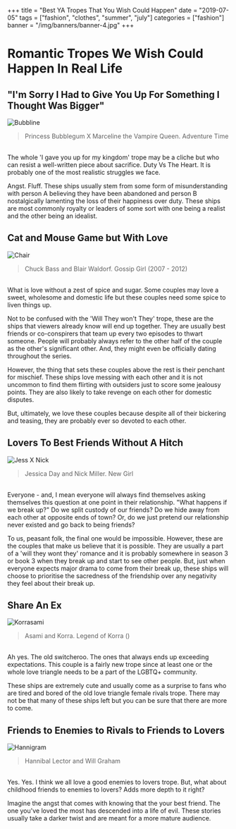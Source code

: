 +++
title = "Best YA Tropes That You Wish Could Happen"
date = "2019-07-05"
tags = ["fashion", "clothes", "summer", "july"]
categories = ["fashion"]
banner = "/img/banners/banner-4.jpg"
+++

# Romantic Tropes We Wish Could Happen In Real Life

## "I'm Sorry I Had to Give You Up For Something I Thought Was Bigger"
![Bubbline](/img/blogs/05-07-19/1.jpg)<br>
>Princess Bubblegum X Marceline the Vampire Queen. Adventure Time

<br>
The whole 'I gave you up for my kingdom' trope may be a cliche but who can resist a well-written piece about sacrifice. Duty Vs The Heart. It is probably one of the most realistic struggles we face.

Angst. Fluff. These ships usually stem from some form of misunderstanding with person A believing they have been abandoned and person B nostalgically lamenting the loss of their happiness over duty. These ships are most commonly royalty or leaders of some sort with one being a realist and the other being an idealist.

## Cat and Mouse Game but With Love
![Chair](/img/blogs/05-07-19/2.jpg)<br>
>Chuck Bass and Blair Waldorf. Gossip Girl (2007 - 2012)

<br>
What is love without a zest of spice and sugar. Some couples may love a sweet, wholesome and domestic life but these couples need some spice to liven things up.

Not to be confused with the 'Will They won't They' trope, these are the ships that viewers already know will end up together. They are usually best friends or co-conspirers that team up every two episodes to thwart someone. People will probably always refer to the other half of the couple as the other's significant other. And, they might even be officially dating throughout the series.

However, the thing that sets these couples above the rest is their penchant for mischief. These ships love messing with each other and it is not uncommon to find them flirting with outsiders just to score some jealousy points. They are also likely to take revenge on each other for domestic disputes.

But, ultimately, we love these couples because despite all of their bickering and teasing, they are probably ever so devoted to each other.

## Lovers To Best Friends Without A Hitch
![Jess X Nick](/img/blogs/05-07-19/3.jpg)<br>
>Jessica Day and Nick Miller. New Girl

<br>
Everyone - and, I mean everyone will always find themselves asking themselves this question at one point in their relationship. "What happens if we break up?" Do we split custody of our friends? Do we hide away from each other at opposite ends of town? Or, do we just pretend our relationship never existed and go back to being friends?

To us, peasant folk, the final one would be impossible. However, these are the couples that make us believe that it is possible. They are usually a part of a 'will they wont they' romance and it is probably somewhere in season 3 or book 3 when they break up and start to see other people. But, just when everyone expects major drama to come from their break up, these ships will choose to prioritise the sacredness of the friendship over any negativity they feel about their break up.

## Share An Ex
![Korrasami](/img/blogs/05-07-19/4.jpg)<br>
>Asami and Korra. Legend of Korra ()

<br>
Ah yes. The old switcheroo. The ones that always ends up exceeding expectations. This couple is a fairly new trope since at least one or the whole love triangle needs to be a part of the LGBTQ+ community.

These ships are extremely cute and usually come as a surprise to fans who are tired and bored of the old love triangle female rivals trope. There may not be that many of these ships left but you can be sure that there are more to come.

## Friends to Enemies to Rivals to Friends to Lovers
![Hannigram](/img/blogs/05-07-19/5.jpg)<br>
>Hannibal Lector and Will Graham

<br>
Yes. Yes. I think we all love a good enemies to lovers trope. But, what about childhood friends to enemies to lovers? Adds more depth to it right?

Imagine the angst that comes with knowing that the your best friend. The one you've loved the most has descended into a life of evil. These stories usually take a darker twist and are meant for a more mature audience.
